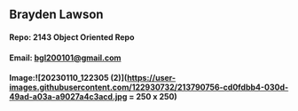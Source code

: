 ## Brayden Lawson
#### Repo: 2143 Object Oriented Repo
#### Email: bgl200101@gmail.com  
#### Image:![20230110_122305 (2)](https://user-images.githubusercontent.com/122930732/213790756-cd0fdbb4-030d-49ad-a03a-a9027a4c3acd.jpg = 250 x 250) 
